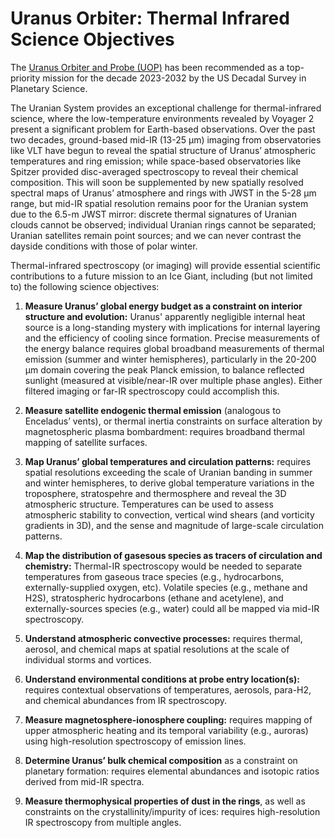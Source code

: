 # Uranus Orbiter:  Thermal Infrared Science Objectives

The [Uranus Orbiter and Probe (UOP)](https://www.lpi.usra.edu/opag/meetings/nov2022/presentations/0815_Simon_V2.pdf) has been recommended as a top-priority mission for the decade 2023-2032 by the US Decadal Survey in Planetary Science.  

The Uranian System provides an exceptional challenge for thermal-infrared science, where the low-temperature environments revealed by Voyager 2 present a significant problem for Earth-based observations. Over the past two decades, ground-based mid-IR (13-25 µm) imaging from observatories like VLT have begun to reveal the spatial structure of Uranus’ atmospheric temperatures and ring emission; while space-based observatories like Spitzer provided disc-averaged spectroscopy to reveal their chemical composition.  This will soon be supplemented by new spatially resolved spectral maps of Uranus’ atmosphere and rings with JWST in the 5-28 µm range, but mid-IR spatial resolution remains poor for the Uranian system due to the 6.5-m JWST mirror: discrete thermal signatures of Uranian clouds cannot be observed; individual Uranian rings cannot be separated; Uranian satellites remain point sources; and we can never contrast the dayside conditions with those of polar winter. 

Thermal-infrared spectroscopy (or imaging) will provide essential scientific contributions to a future mission to an Ice Giant, including (but not limited to) the following science objectives:

1.	**Measure Uranus’ global energy budget as a constraint on interior structure and evolution:** Uranus' apparently negligible internal heat source is a long-standing mystery with implications for internal layering and the efficiency of cooling since formation.  Precise measurements of the energy balance requires global broadband measurements of thermal emission (summer and winter hemispheres), particularly in the 20-200 µm domain covering the peak Planck emission, to balance reflected sunlight (measured at visible/near-IR over multiple phase angles).  Either filtered imaging or far-IR spectroscopy could accomplish this.

1.	**Measure satellite endogenic thermal emission** (analogous to Enceladus’ vents), or thermal inertia constraints on surface alteration by magnetospheric plasma bombardment: requires broadband thermal mapping of satellite surfaces.
1.	**Map Uranus’ global temperatures and circulation patterns:** requires spatial resolutions exceeding the scale of Uranian banding in summer and winter hemispheres, to derive global temperature variations in the troposphere, stratospehre and thermosphere and reveal the 3D atmospheric structure.  Temperatures can be used to assess atmospheric stability to convection, vertical wind shears (and vorticity gradients in 3D), and the sense and magnitude of large-scale circulation patterns.
1. **Map the distribution of gasesous species as tracers of circulation and chemistry:** Thermal-IR spectroscopy would be needed to separate temperatures from gaseous trace species (e.g., hydrocarbons, externally-supplied oxygen, etc).  Volatile species (e.g., methane and H2S), stratospheric hydrocarbons (ethane and acetylene), and externally-sources species (e.g., water) could all be mapped via mid-IR spectroscopy. 
1.	**Understand atmospheric convective processes:** requires thermal, aerosol, and chemical maps at spatial resolutions at the scale of individual storms and vortices. 
1.	**Understand environmental conditions at probe entry location(s):** requires contextual observations of temperatures, aerosols, para-H2, and chemical abundances from IR spectroscopy.	
1.	**Measure magnetosphere-ionosphere coupling:** requires mapping of upper atmospheric heating and its temporal variability (e.g., auroras) using high-resolution spectroscopy of emission lines.
1.	**Determine Uranus’ bulk chemical composition** as a constraint on planetary formation: requires elemental abundances and isotopic ratios derived from mid-IR spectra.
1.	**Measure thermophysical properties of dust in the rings**, as well as constraints on the crystallinity/impurity of ices: requires high-resolution IR spectroscopy from multiple angles.
